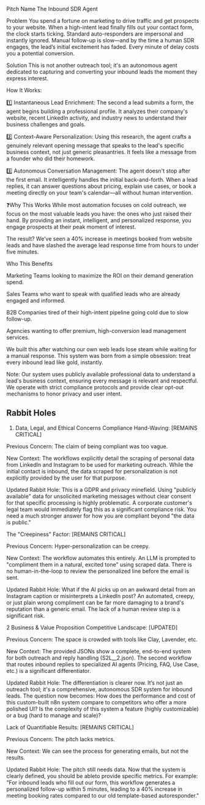 Pitch Name
The Inbound SDR Agent

Problem
You spend a fortune on marketing to drive traffic and get prospects to your website. When a high-intent lead finally fills out your contact form, the clock starts ticking. Standard auto-responders are impersonal and instantly ignored. Manual follow-up is slow—and by the time a human SDR engages, the lead’s initial excitement has faded. Every minute of delay costs you a potential conversion.

Solution
This is not another outreach tool; it's an autonomous agent dedicated to capturing and converting your inbound leads the moment they express interest.

How It Works:

1️⃣ Instantaneous Lead Enrichment: The second a lead submits a form, the agent begins building a professional profile. It analyzes their company's website, recent LinkedIn activity, and industry news to understand their business challenges and goals.

2️⃣ Context-Aware Personalization: Using this research, the agent crafts a genuinely relevant opening message that speaks to the lead's specific business context, not just generic pleasantries. It feels like a message from a founder who did their homework.

3️⃣ Autonomous Conversation Management: The agent doesn't stop after the first email. It intelligently handles the initial back-and-forth. When a lead replies, it can answer questions about pricing, explain use cases, or book a meeting directly on your team's calendar—all without human intervention.

❓Why This Works
While most automation focuses on cold outreach, we focus on the most valuable leads you have: the ones who just raised their hand. By providing an instant, intelligent, and personalized response, you engage prospects at their peak moment of interest.

The result? We’ve seen a 40% increase in meetings booked from website leads and have slashed the average lead response time from hours to under five minutes.

Who This Benefits

Marketing Teams looking to maximize the ROI on their demand generation spend.

Sales Teams who want to speak with qualified leads who are already engaged and informed.

B2B Companies tired of their high-intent pipeline going cold due to slow follow-up.

Agencies wanting to offer premium, high-conversion lead management services.

We built this after watching our own web leads lose steam while waiting for a manual response. This system was born from a simple obsession: treat every inbound lead like gold, instantly.

Note: Our system uses publicly available professional data to understand a lead's business context, ensuring every message is relevant and respectful. We operate with strict compliance protocols and provide clear opt-out mechanisms to honor privacy and user intent.

## Rabbit Holes

1. Data, Legal, and Ethical Concerns
   Compliance Hand-Waving: [REMAINS CRITICAL]

Previous Concern: The claim of being compliant was too vague.

New Context: The workflows explicitly detail the scraping of personal data from LinkedIn and Instagram to be used for marketing outreach. While the initial contact is inbound, the data scraped for personalization is not explicitly provided by the user for that purpose.

Updated Rabbit Hole: This is a GDPR and privacy minefield. Using "publicly available" data for unsolicited marketing messages without clear consent for that specific processing is highly problematic. A corporate customer's legal team would immediately flag this as a significant compliance risk. You need a much stronger answer for how you are compliant beyond "the data is public."

The "Creepiness" Factor: [REMAINS CRITICAL]

Previous Concern: Hyper-personalization can be creepy.

New Context: The workflow automates this entirely. An LLM is prompted to "compliment them in a natural, excited tone" using scraped data. There is no human-in-the-loop to review the personalized line before the email is sent.

Updated Rabbit Hole: What if the AI picks up on an awkward detail from an Instagram caption or misinterprets a LinkedIn post? An automated, creepy, or just plain wrong compliment can be far more damaging to a brand's reputation than a generic email. The lack of a human review step is a significant risk.

2 Business & Value Proposition
Competitive Landscape: [UPDATED]

Previous Concern: The space is crowded with tools like Clay, Lavender, etc.

New Context: The provided JSONs show a complete, end-to-end system for both outreach and reply handling (S2L\_\_2.json). The second workflow that routes inbound replies to specialized AI agents (Pricing, FAQ, Use Case, etc.) is a significant differentiator.

Updated Rabbit Hole: The differentiation is clearer now. It’s not just an outreach tool; it's a comprehensive, autonomous SDR system for inbound leads. The question now becomes: How does the performance and cost of this custom-built n8n system compare to competitors who offer a more polished UI? Is the complexity of this system a feature (highly customizable) or a bug (hard to manage and scale)?

Lack of Quantifiable Results: [REMAINS CRITICAL]

Previous Concern: The pitch lacks metrics.

New Context: We can see the process for generating emails, but not the results.

Updated Rabbit Hole: The pitch still needs data. Now that the system is clearly defined, you should be ableto provide specific metrics. For example: "For inbound leads who fill out our form, this workflow generates a personalized follow-up within 5 minutes, leading to a 40% increase in meeting booking rates compared to our old template-based autoresponder."
